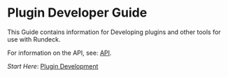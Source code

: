 # Plugin Developer Guide

This Guide contains information for Developing plugins and other tools for use with Rundeck.

For information on the API, see: [API](/api/index.md).

*Start Here*: [Plugin Development](/developer/01-plugin-development.md)
